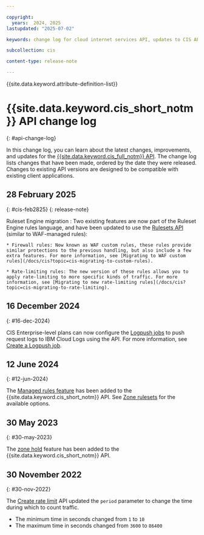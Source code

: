 ```yaml
---

copyright:
  years:  2024, 2025
lastupdated: "2025-07-02"

keywords: change log for cloud internet services API, updates to CIS API

subcollection: cis

content-type: release-note

---
```


{{site.data.keyword.attribute-definition-list}}

# {{site.data.keyword.cis_short_notm}} API change log
{: #api-change-log}

In this change log, you can learn about the latest changes, improvements, and updates for the [{{site.data.keyword.cis_full_notm}} API](/apidocs/cis). The change log lists changes that have been made, ordered by the date they were released. Changes to existing API versions are designed to be compatible with existing client applications.

## 28 February 2025
{: #cis-feb2825}
{: release-note}

Ruleset Engine migration
:   Two existing features are now part of the Ruleset Engine rules language, and have been updated to use the [Rulesets API](/apidocs/cis#get-instance-rulesets) (similar to WAF-managed rules):

    * Firewall rules: Now known as WAF custom rules, these rules provide similar protections to the previous handling, but also include a few extra features. For more information, see [Migrating to WAF custom rules](/docs/cis?topic=cis-migrating-to-custom-rules).

    * Rate-limiting rules: The new version of these rules allows you to apply rate-limiting to more specific kinds of traffic. For more information, see [Migrating to new rate-limiting rules](/docs/cis?topic=cis-migrating-to-rate-limiting).

## 16 December 2024
{: #16-dec-2024}

CIS Enterprise-level plans can now configure the [Logpush jobs](/docs/cis?topic=cis-logpush&interface=api) to push request logs to IBM Cloud Logs using the API. For more information, see [Create a Logpush job](/apidocs/cis#create-logpush-job-v2).

## 12 June 2024
{: #12-jun-2024}

The [Managed rules feature](/docs/cis?topic=cis-managed-rules-overview) has been added to the {{site.data.keyword.cis_short_notm}} API. See [Zone rulesets](/apidocs/cis#get-zone-rulesets) for the available options.

## 30 May 2023
{: #30-may-2023}

The [zone hold](/apidocs/cis#get-zone-hold) feature has been added to the {{site.data.keyword.cis_short_notm}} API.

## 30 November 2022
{: #30-nov-2022}

The [Create rate limit](/apidocs/cis#create-zone-rate-limits) API updated the `period` parameter to change the time during which to count traffic.

- The minimum time in seconds changed from `1` to `10`
- The maximum time in seconds changed from `3600` to `86400`

